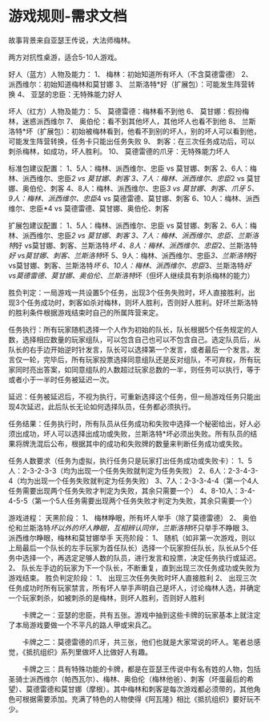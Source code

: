 # 游戏规则-需求文档



故事背景来自亚瑟王传说，大法师梅林。 

两方对抗性桌游，适合5-10人游戏。 

好人（蓝方）人物及能力： 
1、 梅林：初始知道所有坏人（不含莫德雷德） 
2、 派西维尔：初始知道梅林和莫甘娜 
3、 兰斯洛特*好（扩展包）：可能发生阵营转换 
4、 亚瑟的忠臣：无特殊能力好人 

坏人（红方）人物及能力： 
5、 莫德雷德：梅林看不到他 
6、 莫甘娜：假扮梅林，迷惑派西维尔 
7、 奥伯伦：看不到其他坏人，其他坏人也看不到他 
8、 兰斯洛特*坏（扩展包）：初始被梅林看到，他看不到别的坏人，别的坏人可以看到他，可能发生阵营转换，任务卡只能出任务失败 
9、 刺客：在三次任务成功后，可以刺杀梅林，如成功，坏人胜利。 
10、 莫德雷德的爪牙：无特殊能力坏人 

标准包建议配置： 
1、5人：梅林、派西维尔、忠臣 vs 莫甘娜、刺客 
2、6人：梅林、派西维尔、忠臣*2 vs 莫甘娜、刺客 
3、7人：梅林、派西维尔、忠臣*2 vs 莫甘娜、奥伯伦、刺客 
4、8人：梅林、派西维尔、忠臣*3 vs 莫甘娜、刺客、爪牙 
5、9人：梅林、派西维尔、忠臣*4 vs 莫德雷德、莫甘娜、刺客 
6、10人：梅林、派西维尔、忠臣*4 vs 莫德雷德、莫甘娜、奥伯伦、刺客 

扩展包建议配置： 
1、5人：梅林、派西维尔、忠臣 vs 莫甘娜、刺客 
2、6人：梅林、派西维尔、忠臣*2 vs 莫甘娜、刺客 
3、7人：梅林、派西维尔、忠臣、兰斯洛特*好 vs莫甘娜、刺客、兰斯洛特*坏 
4、8人：梅林、派西维尔、忠臣*2、兰斯洛特*好 vs莫甘娜、刺客、兰斯洛特*坏 
5、9人：梅林、派西维尔、忠臣*3、兰斯洛特*好 vs莫甘娜、刺客、兰斯洛特*坏 
6、10人：梅林、派西维尔、忠臣*3、兰斯洛特*好 vs莫德雷德、莫甘娜、奥伯伦、兰斯洛特*坏（但坏人继续具有刺杀梅林的能力） 



胜负判定：一局游戏一共设置5个任务，出现3个任务失败时，坏人直接胜利，出现3个任务成功时，刺客如杀对梅林，则坏人胜利，否则好人胜利。好坏兰斯洛特的胜利条件根据游戏结束时自己的所属阵营来定。 

任务执行：所有玩家随机选择一个人作为初始的队长，队长根据5个任务规定的人数，选择相应数量的玩家组队，可以包含自己也可以不包含自己。选定队员后，从队长的右手边开始逆时针发言，队长可以选择第一个发言，或者最后一个发言。发言仅一轮，完毕后，所有玩家投票选择同意组队还是反对组队，不可弃权，所有玩家同时亮出答案，如同意组队的人数超过玩家总数的一半，则任务可以执行，等于或者小于一半时任务被延迟一次。 


延迟：任务被延迟后，不视为执行，可重新选择这个任务，但一局游戏任务只能出现4次延迟，此后队长无论如何选择队员，任务都必须执行。 

任务结果：任务执行时，所有队员从任务成功和失败中选择一个秘密给出，好人必须出成功，坏人可以选择出成功或失败，兰斯洛特*坏必须出失败。所有队员的结果将牌洗混后公布，根据其中的成功和失败牌的数量来判断任务成功或失败。 

任务人数要求（任务为虚拟，执行任务只是玩家打出任务成功或失败卡）： 
1、5人：2-3-2-3-3（均为出现一个任务失败就判定为任务失败） 
2、6人：2-3-4-3-4（均为出现一个任务失败就判定为任务失败） 
3、7人：2-3-3-4-4（第一个4人任务需要出现两个任务失败才判定为失败，其余只需要一个） 
4、8-10人：3-4-4-5-5（第一个5人任务需要出现两个任务失败才判定为失败，其余只需要一个） 

游戏进程： 
天黑阶段： 
1、 梅林睁眼，所有坏人举手（除了莫德雷德） 
2、 奥伯伦和兰斯洛特*坏以外的坏人睁眼，互相辨认同伴，兰斯洛特*坏只举手不睁眼 
3、 派西维尔睁眼，梅林和莫甘娜举手 
天亮阶段： 
1、 随机（如非第一次游戏，则以上局最后一个队长的左手玩家为首任队长）选择一个玩家担任队长，队长从5个任务中选择一个，再选定足够人数的队员，进行发言和投票，决定任务执行或延迟。
2、 队长左手边的玩家为下一个队长，不断重复，直到出现三次任务成功或失败为游戏结束。 
胜负判定阶段： 
1、 出现三次任务失败时坏人直接胜利 
2、 出现三次任务成功时所有玩家禁言，所有坏人举手声明自己是坏人，讨论梅林人选，并确定一个玩家刺杀，如被刺杀的是梅林，则坏人胜利，否则好人胜利 


 

　　卡牌之一：亚瑟的忠臣，共有五张。游戏中抽到这些卡牌的玩家基本上就注定了本局游戏要做一个不平凡的路人甲或宋兵乙。



 

　　卡牌之二：莫德雷德的爪牙，共三张，他们也就是大家常说的坏人。笔者总感觉，《抵抗组织》系列里做坏人比做好人有趣。



 

　　卡牌之三：具有特殊功能的卡牌，都是在亚瑟王传说中有名有姓的人物，包括圣骑士派西维尔（帕西瓦尔）、梅林、奥伯伦（梅林他爸）、刺客（坏蛋最后的希望）、莫德雷德和莫甘娜（摩根）。其中梅林和刺客是每次游戏都必须带的，其他角色可根据需要添加。充满了特色的人物使得《阿瓦隆》相比《抵抗组织》要好玩不少。
